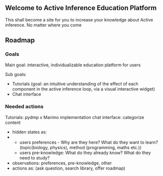 ## Welcome to Active Inference Education Platform
This shall become a site for you to increase your knowledge about Active inference. No matter where you come 
## Roadmap
### Goals
Main goal: interactive, individualizable education platform for users

Sub goals:
- Tutorials (goal: an intuitive understanding of the effect of each component in the active inference loop, via a visual interactive widget)
- Chat interface

### Needed actions
Tutorials: pydmp x Marimo implementation
chat interface: categorize content
- hidden states as:
- - users preferences - Why are they here? What do they want to learn?(topic(biology, physics), method (programming, maths etc.))
  -  users pre-knowledge: What do they already know? What do they need to study?
-  observations: preferences, pre-knowledge, other
-  actions as:  (ask question, search library, offer roadmap)
